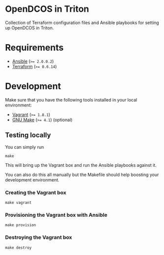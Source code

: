# OpenDCOS in Triton
Collection of Terraform configuration files and Ansible playbooks for setting up
OpenDCOS in Triton.

# Requirements
  * [Ansible](https://www.ansible.com) (`>= 2.0.0.2`)
  * [Terraform](https://www.terraform.io/) (`>= 0.6.14`)

# Development
Make sure that you have the following tools installed in your local environment:

  * [Vagrant](https://www.vagrantup.com) (`>= 1.8.1`)
  * [GNU Make](https://gnu.org/software/make/) (`>= 4.1`) (optional)

## Testing locally
You can simply run
```
make
```
This will bring up the Vagrant box and run the Ansible playbooks against it.

You can also do this all manually but the Makefile should help boosting your development
environment.

### Creating the Vagrant box
```
make vagrant
```

### Provisioning the Vagrant box with Ansible
```
make provision
```

### Destroying the Vagrant box
```
make destroy
```
